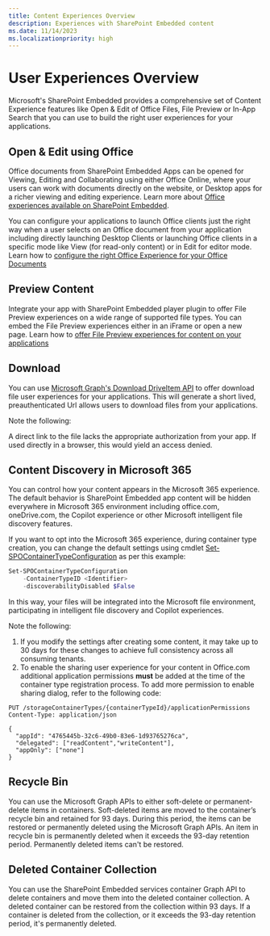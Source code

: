 ```yaml
---
title: Content Experiences Overview
description: Experiences with SharePoint Embedded content
ms.date: 11/14/2023
ms.localizationpriority: high
---
```


# User Experiences Overview

Microsoft's SharePoint Embedded provides a comprehensive set of Content Experience features like Open & Edit of Office Files, File Preview or In-App Search that you can use to build the right user experiences for your applications.

<!--
## In this article:

1. [Open & Edit using Office](#Open-&-Edit-using-Office)
2. [Preview Content](#Preview-Content)
3. [Download Content](#Download)
4. [In-Application Search](#In-Application-Search)
5. [Recycle Bin](#Recycle-Bin)
6. [Deleted Container Collection](#Deleted-Container-Collection)
7. [Version History](#Version-History)
8. [Microsoft 365 Content Discovery](#Content-Discovery-in-Microsoft 365)
-->

## Open & Edit using Office

Office documents from SharePoint Embedded Apps can be opened for Viewing, Editing and Collaborating using either Office Online, where your users can work with documents directly on the website, or Desktop apps for a richer viewing and editing experience. Learn more about [Office experiences available on SharePoint Embedded](./office-experience.md).

You can configure your applications to launch Office clients just the right way when a user selects on an Office document from your application including directly launching Desktop Clients or launching Office clients in a specific mode like View (for read-only content) or in Edit for editor mode. Learn how to [configure the right Office Experience for your Office Documents](../../tutorials/launch-experience.md)

## Preview Content

Integrate your app with SharePoint Embedded player plugin to offer File Preview experiences on a wide range of supported file types. You can embed the File Preview experiences either in an iFrame or open a new page. Learn how to [offer File Preview experiences for content on your applications](../../tutorials/using-file-preview.md)

## Download

You can use [Microsoft Graph's Download DriveItem API](/graph/api/driveitem-get-content) to offer download file user experiences for your applications. This will generate  a short lived, preauthenticated Url allows users to download files from your applications.

Note the following:

A direct link to the file lacks the appropriate authorization from your app. If used directly in a browser, this would yield an access denied.

## Content Discovery in Microsoft 365

You can control how your content appears in the Microsoft 365 experience. The default behavior is SharePoint Embedded app content will be hidden everywhere in Microsoft 365 environment including office.com, oneDrive.com, the Copilot experience or other Microsoft intelligent file discovery features. 

If you want to opt into the Microsoft 365 experience, during container type creation, you can change the default settings using cmdlet [Set-SPOContainerTypeConfiguration](/powershell/module/sharepoint-online/set-SPOContainerTypeConfiguration) as per this example:
```powershell
Set-SPOContainerTypeConfiguration
    -ContainerTypeID <Identifier>
    -discoverabilityDisabled $False
```
In this way, your files will be integrated into the Microsoft file environment, participating in intelligent file discovery and Copilot experiences.

Note the following:

1. If you modify the settings after creating some content, it may take up to 30 days for these changes to achieve full consistency across all consuming tenants.
2. To enable the sharing user experience for your content in Office.com additional application permissions **must** be added at the time of the container type registration process. To add more permission to enable sharing dialog, refer to the following code:

```http
PUT /storageContainerTypes/{containerTypeId}/applicationPermissions
Content-Type: application/json

{
  "appId": "4765445b-32c6-49b0-83e6-1d93765276ca",
  "delegated": ["readContent","writeContent"],
  "appOnly": ["none"]
}
```

## Recycle Bin

You can use the Microsoft Graph APIs to either soft-delete or permanent-delete items in containers. Soft-deleted items are moved to the container’s recycle bin and retained for 93 days. During this period, the items can be restored or permanently deleted using the Microsoft Graph APIs. An item in recycle bin is permanently deleted when it exceeds the 93-day retention period. Permanently deleted items can't be restored.

## Deleted Container Collection

You can use the SharePoint Embedded services container Graph API to delete containers and move them into the deleted container collection. A deleted container can be restored from the collection within 93 days. If a container is deleted from the collection, or it exceeds the 93-day retention period, it's permanently deleted.
